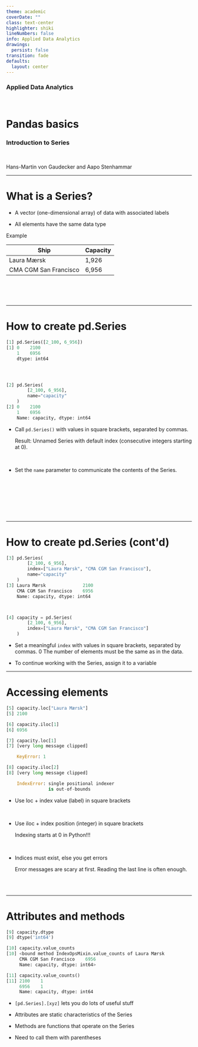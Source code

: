 ```yaml
---
theme: academic
coverDate: ""
class: text-center
highlighter: shiki
lineNumbers: false
info: Applied Data Analytics
drawings:
  persist: false
transition: fade
defaults:
  layout: center
---
```


### Applied Data Analytics

<br/>

# Pandas basics

### Introduction to Series

<br/>

Hans-Martin von Gaudecker and Aapo Stenhammar

---

# What is a Series?

- A vector (one-dimensional array) of data with associated labels

- All elements have the same data type


<div class="grid grid-cols-2 gap-4">
<div>

Example

| Ship                  | Capacity |
| --------------------- | -------- |
| Laura Mærsk           | 1,926    |
| CMA CGM San Francisco | 6,956    |

</div>
<div>
</div>
</div>

<br/>
<br/>
<br/>

---

# How to create pd.Series

<div class="grid grid-cols-9 gap-4">
<div class="col-span-4">

```python
[1] pd.Series([2_100, 6_956])
[1] 0    2100
    1    6956
    dtype: int64




[2] pd.Series(
        [2_100, 6_956],
        name="capacity"
    )
[2] 0    2100
    1    6956
    Name: capacity, dtype: int64
```

</div>
<div class="col-span-5">

- Call `pd.Series()` with values in square brackets, separated by commas.

  Result: Unnamed Series with default index (consecutive integers starting at 0).

<br/>

- Set the `name` parameter to communicate the contents of the Series.

<br/>
<br/>
<br/>
<br/>
</div>
</div>

<br/>
<br/>

---

# How to create pd.Series (cont'd)

<div class="grid grid-cols-11 gap-4">
<div class="col-span-7">

```python
[3] pd.Series(
        [2_100, 6_956],
        index=["Laura Mærsk", "CMA CGM San Francisco"],
        name="capacity"
    )
[3] Laura Mærsk              2100
    CMA CGM San Francisco    6956
    Name: capacity, dtype: int64



[4] capacity = pd.Series(
        [2_100, 6_956],
        index=["Laura Mærsk", "CMA CGM San Francisco"]
    )
```

</div>
<div class="col-span-4">


- Set a meaningful `index` with values in square brackets, separated by
  commas.
0
  The number of elements must be the same as in the data.

- To continue working with the Series, assign it to a variable

</div>
</div>


---

# Accessing elements

<div class="grid grid-cols-2 gap-4">
<div class="col-span-1">

```python
[5] capacity.loc["Laura Mærsk"]
[5] 2100

[6] capacity.iloc[1]
[6] 6956

[7] capacity.loc[1]
[7] [very long message clipped]

    KeyError: 1

[8] capacity.iloc[2]
[8] [very long message clipped]

    IndexError: single positional indexer
                is out-of-bounds
```

</div>
<div class="col-span-1">


- Use loc + index value (label) in square brackets

<br/>

- Use iloc + index position (integer) in square brackets

  Indexing starts at 0 in Python!!!

<br/>

- Indices must exist, else you get errors

  Error messages are scary at first. Reading the last line is often enough.

<br/>
<br/>
</div>
</div>


---

# Attributes and methods

<div class="grid grid-cols-2 gap-4">
<div class="col-span-1">

```python
[9] capacity.dtype
[9] dtype('int64')

[10] capacity.value_counts
[10] <bound method IndexOpsMixin.value_counts of Laura Mærsk              2100
     CMA CGM San Francisco    6956
     Name: capacity, dtype: int64>

[11] capacity.value_counts()
[11] 2100    1
     6956    1
     Name: capacity, dtype: int64
```

</div>
<div class="col-span-1">

- `[pd.Series].[xyz]` lets you do lots of useful stuff

- Attributes are static characteristics of the Series

- Methods are functions that operate on the Series

- Need to call them with parentheses

<br/>
<br/>
</div>
</div>
